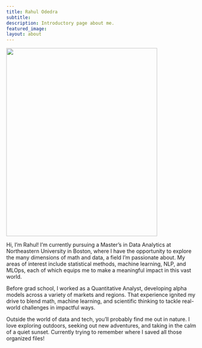 ```yaml
---
title: Rahul Odedra
subtitle: 
description: Introductory page about me.
featured_image: 
layout: about
---
```


<img src="/images/TAs/Rahul Odedra.webp" width="400" height="500" />

Hi, I’m Rahul! I’m currently pursuing a Master’s in Data Analytics at Northeastern University in Boston, where I have the opportunity to explore the many dimensions of math and data, a field I’m passionate about. My areas of interest include statistical methods, machine learning, NLP, and MLOps, each of which equips me to make a meaningful impact in this vast world.

Before grad school, I worked as a Quantitative Analyst, developing alpha models across a variety of markets and regions. That experience ignited my drive to blend math, machine learning, and scientific thinking to tackle real-world challenges in impactful ways.

Outside the world of data and tech, you’ll probably find me out in nature. I love exploring outdoors, seeking out new adventures, and taking in the calm of a quiet sunset. Currently trying to remember where I saved all those organized files!
